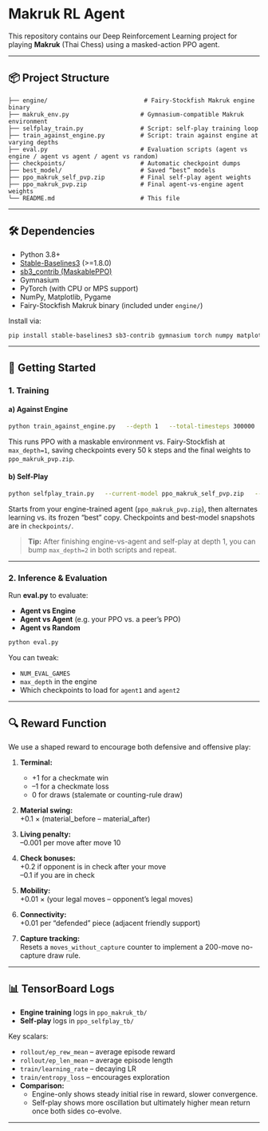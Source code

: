 # Makruk RL Agent

This repository contains our Deep Reinforcement Learning project for playing **Makruk** (Thai Chess) using a masked-action PPO agent.

---

## 📦 Project Structure

```
├── engine/                           # Fairy-Stockfish Makruk engine binary
├── makruk_env.py                    # Gymnasium-compatible Makruk environment
├── selfplay_train.py                # Script: self-play training loop
├── train_against_engine.py          # Script: train against engine at varying depths
├── eval.py                          # Evaluation scripts (agent vs engine / agent vs agent / agent vs random)
├── checkpoints/                     # Automatic checkpoint dumps
├── best_model/                      # Saved “best” models
├── ppo_makruk_self_pvp.zip          # Final self-play agent weights
├── ppo_makruk_pvp.zip               # Final agent-vs-engine agent weights
└── README.md                        # This file
```

---

## 🛠️ Dependencies

- Python 3.8+
- [Stable-Baselines3](https://github.com/DLR-RM/stable-baselines3) (>=1.8.0)
- [sb3_contrib (MaskablePPO)](https://github.com/Stable-Baselines-Team/sb3-contrib)
- Gymnasium
- PyTorch (with CPU or MPS support)
- NumPy, Matplotlib, Pygame
- Fairy-Stockfish Makruk binary (included under `engine/`)

Install via:

```bash
pip install stable-baselines3 sb3-contrib gymnasium torch numpy matplotlib pygame
```

---

## 🚀 Getting Started

### 1. Training

#### a) Against Engine

```bash
python train_against_engine.py   --depth 1   --total-timesteps 300000   --save-path ppo_makruk_pvp.zip
```

This runs PPO with a maskable environment vs. Fairy-Stockfish at `max_depth=1`, saving checkpoints every 50 k steps and the final weights to `ppo_makruk_pvp.zip`.

#### b) Self-Play

```bash
python selfplay_train.py   --current-model ppo_makruk_self_pvp.zip   --best-model ppo_makruk_pvp.zip   --total-timesteps 200000   --save-current ppo_makruk_self_pvp.zip
```

Starts from your engine-trained agent (`ppo_makruk_pvp.zip`), then alternates learning vs. its frozen “best” copy. Checkpoints and best-model snapshots are in `checkpoints/`.

> **Tip:** After finishing engine-vs-agent and self-play at depth 1, you can bump `max_depth=2` in both scripts and repeat.

---

### 2. Inference & Evaluation

Run **eval.py** to evaluate:

- **Agent vs Engine**  
- **Agent vs Agent** (e.g. your PPO vs. a peer’s PPO)  
- **Agent vs Random**  

```bash
python eval.py
```

You can tweak:

- `NUM_EVAL_GAMES`  
- `max_depth` in the engine  
- Which checkpoints to load for `agent1` and `agent2`

---

## 🔍 Reward Function

We use a shaped reward to encourage both defensive and offensive play:

1. **Terminal:**  
   - +1 for a checkmate win  
   - –1 for a checkmate loss  
   - 0 for draws (stalemate or counting-rule draw)

2. **Material swing:**  
   \+0.1 × (material_before – material_after)

3. **Living penalty:**  
   –0.001 per move after move 10

4. **Check bonuses:**  
   +0.2 if opponent is in check after your move  
   –0.1 if you are in check

5. **Mobility:**  
   +0.01 × (your legal moves – opponent’s legal moves)

6. **Connectivity:**  
   +0.01 per “defended” piece (adjacent friendly support)

7. **Capture tracking:**  
   Resets a `moves_without_capture` counter to implement a 200-move no-capture draw rule.

---

## 📊 TensorBoard Logs

- **Engine training** logs in `ppo_makruk_tb/`  
- **Self-play** logs in `ppo_selfplay_tb/`

Key scalars:

- `rollout/ep_rew_mean` – average episode reward  
- `rollout/ep_len_mean` – average episode length  
- `train/learning_rate` – decaying LR  
- `train/entropy_loss` – encourages exploration  
- **Comparison:**  
  - Engine-only shows steady initial rise in reward, slower convergence.  
  - Self-play shows more oscillation but ultimately higher mean return once both sides co-evolve.

---